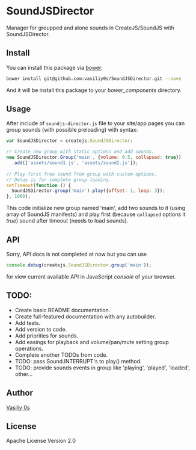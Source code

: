 SoundJSDirector
===============

Manager for groupped and alone sounds in CreateJS/SoundJS with SoundJSDirector.

## Install

You can install this package via [bower](http://bower.io/):
```sh
bower install git@github.com:vasiliy0s/SoundJSDirector.git --save
```

And it will be install this package to your *bower_components* directory.

## Usage

After include of `soundjs-director.js` file to your site/app pages you can group sounds (with possible preloading) with syntax:

```js
var SoundJSDirector = createjs.SoundJSDirector;

// Create new group with static options and add sounds.
new SoundJSDirector.Group('main', {volume: 0.5, collapsed: true})
  .add(['assets/sound1.js', 'assets/sound2.js']);
  
// Play first free sound from group with custom options.
// Delay is for complete group loading.
setTimeout(function () {
  SoundJSDirector.group('main').play({offset: 1, loop: 3});
}, 1000);
```

This code initialize new group named 'main', add two sounds to it (using array of SoundJS manifests) and play first (because `collapsed` options it _true_) sound after timeout (needs to load sounds).

## API

Sorry, API docs is not completed at now but you can use
```js
console.debug(createjs.SoundJSDirector.group('main'));
```
for view current available API in JavaScript _console_ of your browser.

## TODO:

- Create basic README documentation.
- Create full-featured documentation with any autobuilder.
- Add tests.
- Add version to code.
- Add priorities for sounds.
- Add easings for playback and volume/pan/mute setting group operations.
- Complete another TODOs from code.
- TODO: pass Sound.INTERRUPT's to play() method.
- TODO: provide sounds events in group like 'playing', 'played', 'loaded', other...

## Author

[Vasiliy 0s](http://vasiliy0s.com/)

## License

Apache License Version 2.0
